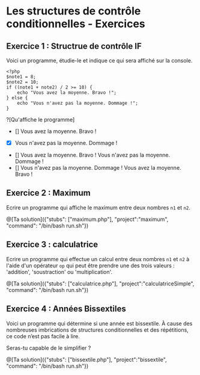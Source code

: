 # Les structures de contrôle conditionnelles - Exercices

## Exercice 1 : Structrue de contrôle IF

Voici un programme, étudie-le et indique ce qui sera affiché sur la console.

```
<?php
$note1 = 8;
$note2 = 10;
if ((note1 + note2) / 2 >= 10) {
    echo "Vous avez la moyenne. Bravo !";
} else {
    echo "Vous n'avez pas la moyenne. Dommage !";
}

```

?[Qu'affiche le programme]
- [] Vous avez la moyenne. Bravo !
- [X] Vous n'avez pas la moyenne. Dommage !
- [] Vous avez la moyenne. Bravo ! Vous n'avez pas la moyenne. Dommage !
- [] Vous n'avez pas la moyenne. Dommage ! Vous avez la moyenne. Bravo !

## Exercice 2 : Maximum

Ecrire un programme qui affiche le maximum entre deux nombres `n1` et `n2`.

@[Ta solution]({"stubs": ["maximum.php"], "project":"maximum", "command": "/bin/bash run.sh"})

## Exercice 3 : calculatrice

Ecrire un programme qui effectue un calcul entre deux nombres `n1` et `n2` à l'aide
d'un opérateur `op` qui peut être prendre une des trois valeurs : 'addition', 'soustraction' ou 'multiplication'.

@[Ta solution]({"stubs": ["calculatrice.php"], "project":"calculatriceSimple", "command": "/bin/bash run.sh"})

## Exercice 4 : Années Bissextiles

Voici un programme qui détermine si une année est bissextile. 
À cause des nombreuses imbrications de structures conditionnelles et des répétitions, ce code n’est pas facile à lire. 

Seras-tu capable de le simplifier ?

@[Ta solution]({"stubs": ["bissextile.php"], "project":"bissextile", "command": "/bin/bash run.sh"})